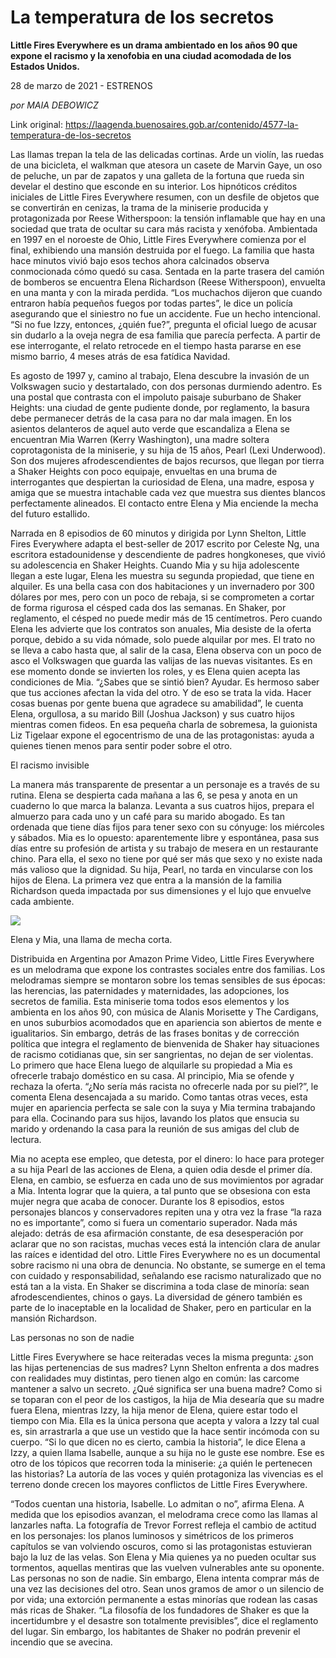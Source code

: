 # La temperatura de los secretos

**Little Fires Everywhere es un drama ambientado en los años 90 que expone el racismo y la xenofobia en una ciudad acomodada de los Estados Unidos.**

28 de marzo de 2021 - ESTRENOS

_por MAIA DEBOWICZ_

Link original: https://laagenda.buenosaires.gob.ar/contenido/4577-la-temperatura-de-los-secretos



Las llamas trepan la tela de las delicadas cortinas. Arde un violín, las ruedas de una bicicleta, el walkman que atesora un casete de Marvin Gaye, un oso de peluche, un par de zapatos y una galleta de la fortuna que rueda sin develar el destino que esconde en su interior. Los hipnóticos créditos iniciales de Little Fires Everywhere resumen, con un desfile de objetos que se convertirán en cenizas, la trama de la miniserie producida y protagonizada por Reese Witherspoon: la tensión inflamable que hay en una sociedad que trata de ocultar su cara más racista y xenófoba. Ambientada en 1997 en el noroeste de Ohio, Little Fires Everywhere comienza por el final, exhibiendo una mansión destruida por el fuego. La familia que hasta hace minutos vivió bajo esos techos ahora calcinados observa conmocionada cómo quedó su casa. Sentada en la parte trasera del camión de bomberos se encuentra Elena Richardson (Reese Witherspoon), envuelta en una manta y con la mirada perdida. “Los muchachos dijeron que cuando entraron había pequeños fuegos por todas partes”, le dice un policía asegurando que el siniestro no fue un accidente. Fue un hecho intencional. “Si no fue Izzy, entonces, ¿quién fue?”, pregunta el oficial luego de acusar sin dudarlo a la oveja negra de esa familia que parecía perfecta. A partir de ese interrogante, el relato retrocede en el tiempo hasta pararse en ese mismo barrio, 4 meses atrás de esa fatídica Navidad.




Es agosto de 1997 y, camino al trabajo, Elena descubre la invasión de un Volkswagen sucio y destartalado, con dos personas durmiendo adentro. Es una postal que contrasta con el impoluto paisaje suburbano de Shaker Heights: una ciudad de gente pudiente donde, por reglamento, la basura debe permanecer detrás de la casa para no dar mala imagen. En los asientos delanteros de aquel auto verde que escandaliza a Elena se encuentran Mia Warren (Kerry Washington), una madre soltera coprotagonista de la miniserie, y su hija de 15 años, Pearl (Lexi Underwood). Son dos mujeres afrodescendientes de bajos recursos, que llegan por tierra a Shaker Heights con poco equipaje, envueltas en una bruma de interrogantes que despiertan la curiosidad de Elena, una madre, esposa y amiga que se muestra intachable cada vez que muestra sus dientes blancos perfectamente alineados. El contacto entre Elena y Mia enciende la mecha del futuro estallido.




Narrada en 8 episodios de 60 minutos y dirigida por Lynn Shelton, Little Fires Everywhere adapta el best-seller de 2017 escrito por Celeste Ng, una escritora estadounidense y descendiente de padres hongkoneses, que vivió su adolescencia en Shaker Heights. Cuando Mia y su hija adolescente llegan a este lugar, Elena les muestra su segunda propiedad, que tiene en alquiler. Es una bella casa con dos habitaciones y un invernadero por 300 dólares por mes, pero con un poco de rebaja, si se comprometen a cortar de forma rigurosa el césped cada dos las semanas. En Shaker, por reglamento, el césped no puede medir más de 15 centímetros. Pero cuando Elena les advierte que los contratos son anuales, Mia desiste de la oferta porque, debido a su vida nómade, solo puede alquilar por mes. El trato no se lleva a cabo hasta que, al salir de la casa, Elena observa con un poco de asco el Volkswagen que guarda las valijas de las nuevas visitantes. Es en ese momento donde se invierten los roles, y es Elena quien acepta las condiciones de Mia. “¿Sabes que se sintió bien? Ayudar. Es hermoso saber que tus acciones afectan la vida del otro. Y de eso se trata la vida. Hacer cosas buenas por gente buena que agradece su amabilidad”, le cuenta Elena, orgullosa, a su marido Bill (Joshua Jackson) y sus cuatro hijos mientras comen fideos. En esa pequeña charla de sobremesa, la guionista Liz Tigelaar expone el egocentrismo de una de las protagonistas: ayuda a quienes tienen menos para sentir poder sobre el otro.




El racismo invisible




La manera más transparente de presentar a un personaje es a través de su rutina. Elena se despierta cada mañana a las 6, se pesa y anota en un cuaderno lo que marca la balanza. Levanta a sus cuatros hijos, prepara el almuerzo para cada uno y un café para su marido abogado. Es tan ordenada que tiene días fijos para tener sexo con su cónyuge: los miércoles y sábados. Mia es lo opuesto: aparentemente libre y espontánea, pasa sus días entre su profesión de artista y su trabajo de mesera en un restaurante chino. Para ella, el sexo no tiene por qué ser más que sexo y no existe nada más valioso que la dignidad. Su hija, Pearl, no tarda en vincularse con los hijos de Elena. La primera vez que entra a la mansión de la familia Richardson queda impactada por sus dimensiones y el lujo que envuelve cada ambiente.




![](https://cdn.flowlikemusic.com/files/images/43729/9aeddc7b-f777-43d4-968e-80ca14cdfade.jpg)




Elena y Mia, una llama de mecha corta.




Distribuida en Argentina por Amazon Prime Video, Little Fires Everywhere es un melodrama que expone los contrastes sociales entre dos familias. Los melodramas siempre se montaron sobre los temas sensibles de sus épocas: las herencias, las paternidades y maternidades, las adopciones, los secretos de familia. Esta miniserie toma todos esos elementos y los ambienta en los años 90, con música de Alanis Morisette y The Cardigans, en unos suburbios acomodados que en apariencia son abiertos de mente e igualitarios. Sin embargo, detrás de las frases bonitas y de corrección política que integra el reglamento de bienvenida de Shaker hay situaciones de racismo cotidianas que, sin ser sangrientas, no dejan de ser violentas. Lo primero que hace Elena luego de alquilarle su propiedad a Mia es ofrecerle trabajo doméstico en su casa. Al principio, Mia se ofende y rechaza la oferta. “¿No sería más racista no ofrecerle nada por su piel?”, le comenta Elena desencajada a su marido. Como tantas otras veces, esta mujer en apariencia perfecta se sale con la suya y Mia termina trabajando para ella. Cocinando para sus hijos, lavando los platos que ensucia su marido y ordenando la casa para la reunión de sus amigas del club de lectura.




Mia no acepta ese empleo, que detesta, por el dinero: lo hace para proteger a su hija Pearl de las acciones de Elena, a quien odia desde el primer día. Elena, en cambio, se esfuerza en cada uno de sus movimientos por agradar a Mia. Intenta lograr que la quiera, a tal punto que se obsesiona con esta mujer negra que acaba de conocer. Durante los 8 episodios, estos personajes blancos y conservadores repiten una y otra vez la frase “la raza no es importante”, como si fuera un comentario superador. Nada más alejado: detrás de esa afirmación constante, de esa desesperación por aclarar que no son racistas, muchas veces está la intención clara de anular las raíces e identidad del otro. Little Fires Everywhere no es un documental sobre racismo ni una obra de denuncia. No obstante, se sumerge en el tema con cuidado y responsabilidad, señalando ese racismo naturalizado que no está tan a la vista. En Shaker se discrimina a toda clase de minoría: sean afrodescendientes, chinos o gays. La diversidad de género también es parte de lo inaceptable en la localidad de Shaker, pero en particular en la mansión Richardson.




Las personas no son de nadie




Little Fires Everywhere se hace reiteradas veces la misma pregunta: ¿son las hijas pertenencias de sus madres? Lynn Shelton enfrenta a dos madres con realidades muy distintas, pero tienen algo en común: las carcome mantener a salvo un secreto. ¿Qué significa ser una buena madre? Como si se toparan con el peor de los castigos, la hija de Mia desearía que su madre fuera Elena, mientras Izzy, la hija menor de Elena, quiere estar todo el tiempo con Mia. Ella es la única persona que acepta y valora a Izzy tal cual es, sin arrastrarla a que use un vestido que la hace sentir incómoda con su cuerpo. “Si lo que dicen no es cierto, cambia la historia”, le dice Elena a Izzy, a quien llama Isabelle, aunque a su hija no le guste ese nombre. Ese es otro de los tópicos que recorren toda la miniserie: ¿a quién le pertenecen las historias? La autoría de las voces y quién protagoniza las vivencias es el terreno donde crecen los mayores conflictos de Little Fires Everywhere.




“Todos cuentan una historia, Isabelle. Lo admitan o no”, afirma Elena. A medida que los episodios avanzan, el melodrama crece como las llamas al lanzarles nafta. La fotografía de Trevor Forrest refleja el cambio de actitud en los personajes: los planos luminosos y simétricos de los primeros capítulos se van volviendo oscuros, como si las protagonistas estuvieran bajo la luz de las velas. Son Elena y Mia quienes ya no pueden ocultar sus tormentos, aquellas mentiras que las vuelven vulnerables ante su oponente. Las personas no son de nadie. Sin embargo, Elena intenta comprar más de una vez las decisiones del otro. Sean unos gramos de amor o un silencio de por vida; una extorción permanente a estas minorías que rodean las casas más ricas de Shaker. “La filosofía de los fundadores de Shaker es que la incertidumbre y el desastre son totalmente previsibles”, dice el reglamento del lugar. Sin embargo, los habitantes de Shaker no podrán prevenir el incendio que se avecina.



